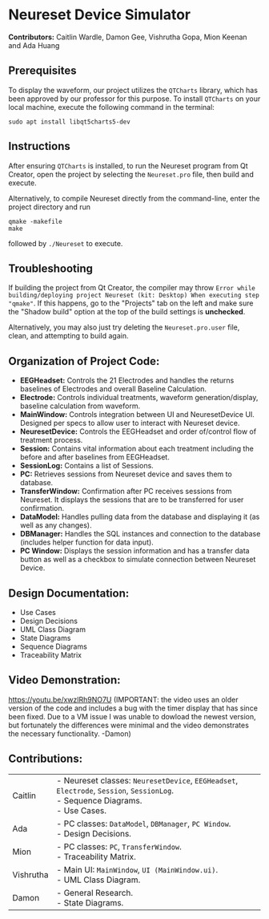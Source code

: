 # Neureset Device Simulator

**Contributors:** Caitlin Wardle, Damon Gee, Vishrutha Gopa, Mion Keenan and Ada Huang

## Prerequisites
To display the waveform, our project utilizes the `QTCharts` library, which has been approved by our professor for this purpose. To install `QTCharts` on your local machine, execute the following command in the terminal:
```
sudo apt install libqt5charts5-dev
```

## Instructions
After ensuring `QTCharts` is installed, to run the Neureset program from Qt Creator, open the project by selecting the `Neureset.pro` file, then build and execute.

Alternatively, to compile Neureset directly from the command-line, enter the project directory and run
```
qmake -makefile
make
```
followed by `./Neureset` to execute.

## Troubleshooting
If building the project from Qt Creator, the compiler may throw `Error while building/deploying project Neureset (kit: Desktop) When executing step "qmake"`. If this happens, go to the "Projects" tab on the left and make sure the "Shadow build" option at the top of the build settings is **unchecked**.

Alternatively, you may also just try deleting the `Neureset.pro.user` file, clean, and attempting to build again. 

## Organization of Project Code:
- **EEGHeadset:** Controls the 21 Electrodes and handles the returns baselines of Electrodes and overall Baseline Calculation.
- **Electrode:** Controls individual treatments, waveform generation/display, baseline calculation from waveform.
- **MainWindow:** Controls integration between UI and NeuresetDevice UI. Designed per specs to allow user to interact with Neureset device.
- **NeuresetDevice:** Controls the EEGHeadset and order of/control flow of treatment process.
- **Session:** Contains vital information about each treatment including the before and after baselines from EEGHeadset.
- **SessionLog:** Contains a list of Sessions.
- **PC:** Retrieves sessions from Neureset device and saves them to database.
- **TransferWindow:** Confirmation after PC receives sessions from Neureset. It displays the sessions that are to be transferred for user confirmation.
- **DataModel:** Handles pulling data from the database and displaying it (as well as any changes).
- **DBManager:** Handles the SQL instances and connection to the database (includes helper function for data input).
- **PC Window:** Displays the session information and has a transfer data button as well as a checkbox to simulate connection between Neureset Device.

## Design Documentation:
- Use Cases
- Design Decisions
- UML Class Diagram
- State Diagrams
- Sequence Diagrams
- Traceability Matrix

## Video Demonstration:
https://youtu.be/xwzlRh9NO7U (IMPORTANT: the video uses an older version of the code and includes a bug with the timer display that has since been fixed. Due to a VM issue I was unable to dowload the newest version, but fortunately the differences were minimal and the video demonstrates the necessary functionality. -Damon)

## Contributions:
|  |                                                                                                        |
|-------------|---------------------------------------------------------------------------------------------------------------------|
| Caitlin     | - Neureset classes: `NeuresetDevice`, `EEGHeadset`, `Electrode`, `Session`, `SessionLog`. <br> - Sequence Diagrams. <br> - Use Cases. |
| Ada         | - PC classes: `DataModel`, `DBManager`, `PC Window`. <br> - Design Decisions.                            |
| Mion        | - PC classes: `PC`, `TransferWindow`. <br> - Traceability Matrix.                                                  |
| Vishrutha   | - Main UI: `MainWindow`, `UI (MainWindow.ui)`. <br> - UML Class Diagram.                                           |
| Damon       | - General Research. <br> - State Diagrams.                                                                          |
